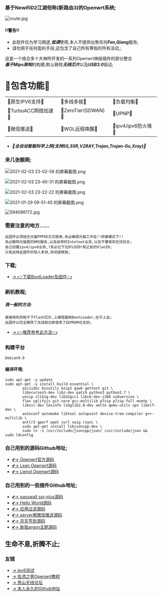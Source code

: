 ### 基于NewifiD2江湖俗称(新路由3)的Openwrt系统;

![route.jpg](https://ss1.bdstatic.com/70cFuXSh_Q1YnxGkpoWK1HF6hhy/it/u=1980062630,316990257&fm=26&gp=0.jpg) 

#### !!警告!!
- 此软件仅为学习用途,***低调***使用,本人不提供出售任何***Fan,Qiang***服务;
- 请勿用于任何盈利手段,这包含了自己所有寒假的所有活动,;


这是一个结合多个大神所开发的一系列Openwrt神级插件的部分整合    
***基于Mips架构***的构建;默认移除***无线芯片***以及***USB3.0***驱动;  

# 💖包含功能💖
|        |             |            |
|--------|-------------|------------|
|💖原生IPV6支持💖|💖多线多拨💖 |💖负载均衡💖|
|💖TurboACC网络加速💖|💖ZeroTier(SDWAN)💖 |💖UPNP💖 |
|💖微信推送💖|💖WOL远程唤醒💖 |💖ipv4/ipv6防火墙💖 |
- ##### 💖全自动智能科学上网(支持SS,SSR,V2RAY,Trojan,Trojan-Go,Xray)💖

### 来几张靓照;
![2021-02-03 23-02-58 的屏幕截图.png](https://i.loli.net/2021/02/04/aSor2pvx37ZP5dW.png) 

![2021-02-03 23-40-31 的屏幕截图.png](https://i.loli.net/2021/02/04/YxPpTtO6BSeKLJQ.png)

![2021-02-03 23-22-22 的屏幕截图.png](https://i.loli.net/2021/02/04/Hh2keQCKZgw13pP.png)

![2021-01-29 09-51-45 的屏幕截图.png](https://i.loli.net/2021/02/04/YzOienUhMf1gsXC.png)

![594086172.jpg](https://i.loli.net/2021/02/04/W5U27mGrpDNXFcB.jpg)


### 需要注意的地方......
```
此固件必须结合光猫PPPOE方式使用,务必确保光猫工作在!!桥接模式下!!
务必删除光猫里的RMS服务,以及自带的Intelnet业务,以及不要保存任何日志;
自己创建ipv4/ipv6业务,!务必记下光纤LOID!和之前的VlanID;
只有这样此固件的惊人本领,将彻底释放;
```

### 下载;
- [→ 👉下载BootLoader及固件👈](https://github.com/wo2ni/NewifiD2_Openwrt/releases/tag/v0.1)

### 刷机教程;
##### 我一般的方法:
```
直接用热风枪干下Flash芯片,上编程器刷BootLoader,在干上去;  
此固件以完全移除了无线部分即使丢了EEPROM也无妨;
```

- [→ 👉推荐参考此方法👈](https://aisoa.cn/post-2247.html)

### 构建平台
```
Debian9.9
```

#### 编译环境;
```
sudo apt-get -y update
sudo apt-get -y install build-essential \
        asciidoc binutils bzip2 gawk gettext git \
        libncurses5-dev libz-dev patch python3 python2.7 \
        unzip zlib1g-dev lib32gcc1 libc6-dev-i386 subversion \
        flex uglifyjs git-core gcc-multilib p7zip p7zip-full msmtp \
        libssl-dev texinfo libglib2.0-dev xmlto qemu-utils upx libelf-dev \
        autoconf automake libtool autopoint device-tree-compiler g++-multilib \
        antlr3 gperf wget curl swig rsync \
        sudo apt-get install libjsoncpp-dev \
        sudo ln -s /usr/include/jsoncpp/json/ /usr/include/json && sudo ldconfig
```

### 自己用到的源码Github地址;
- [💕→ Openwrt官方源码](https://github.com/openwrt/openwrt)
- [💕→ Lean Openwrt源码](https://github.com/coolsnowwolf/lede)
- [💕→ Lienol Openwrt源码](https://github.com/Lienol/openwrt)

### 自己用到的一些插件Github地址;
- [💕→ passwall ssr-plus源码](https://github.com/kenzok8/openwrt-packages)
- [💕→ Hello World源码](https://github.com/jerrykuku/luci-app-vssr)
- [💕→ 应用过滤源码](https://github.com/destan19/OpenAppFilter)
- [💕→ server酱微信推送源码](https://github.com/tty228/luci-app-serverchan)
- [💕→ 京东签到源码](https://github.com/jerrykuku/luci-app-jd-dailybonus)
- [💕→ 新版argon主题源码](https://github.com/jerrykuku/luci-theme-argon)

## 生命不息,折腾不止;

### 友链
- [→ ipv6测试](https://www.test-ipv6.com/)
- [→ 佐须之男Openwrt教程](http://forgotfun.org/)
- [→ 恩山无线论坛](https://www.right.com.cn/)
- [→ 本人永久的Github地址](https://github.com/wo2ni)
